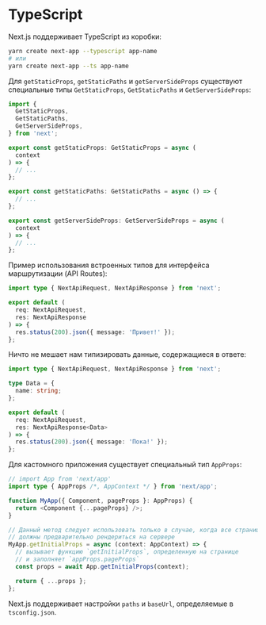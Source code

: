 # TypeScript

Next.js поддерживает TypeScript из коробки:

```bash
yarn create next-app --typescript app-name
# или
yarn create next-app --ts app-name
```

Для `getStaticProps`, `getStaticPaths` и `getServerSideProps` существуют специальные типы `GetStaticProps`, `GetStaticPaths` и `GetServerSideProps`:

```ts
import {
  GetStaticProps,
  GetStaticPaths,
  GetServerSideProps,
} from 'next';

export const getStaticProps: GetStaticProps = async (
  context
) => {
  // ...
};

export const getStaticPaths: GetStaticPaths = async () => {
  // ...
};

export const getServerSideProps: GetServerSideProps = async (
  context
) => {
  // ...
};
```

Пример использования встроенных типов для интерфейса маршрутизации (API Routes):

```ts
import type { NextApiRequest, NextApiResponse } from 'next';

export default (
  req: NextApiRequest,
  res: NextApiResponse
) => {
  res.status(200).json({ message: 'Привет!' });
};
```

Ничто не мешает нам типизировать данные, содержащиеся в ответе:

```ts
import type { NextApiRequest, NextApiResponse } from 'next';

type Data = {
  name: string;
};

export default (
  req: NextApiRequest,
  res: NextApiResponse<Data>
) => {
  res.status(200).json({ message: 'Пока!' });
};
```

Для кастомного приложения существует специальный тип `AppProps`:

```ts
// import App from 'next/app'
import type { AppProps /*, AppContext */ } from 'next/app';

function MyApp({ Component, pageProps }: AppProps) {
  return <Component {...pageProps} />;
}

// Данный метод следует использовать только в случае, когда все страницы приложения
// должны предварительно рендериться на сервере
MyApp.getInitialProps = async (context: AppContext) => {
  // вызывает функцию `getInitialProps`, определенную на странице
  // и заполняет `appProps.pageProps`
  const props = await App.getInitialProps(context);

  return { ...props };
};
```

Next.js поддерживает настройки `paths` и `baseUrl`, определяемые в `tsconfig.json`.
